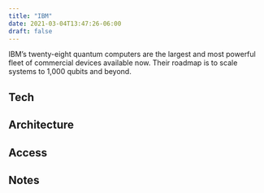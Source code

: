 ```yaml
---
title: "IBM"
date: 2021-03-04T13:47:26-06:00
draft: false
---
```


IBM’s twenty-eight quantum computers are the largest and most powerful fleet of commercial devices available now. Their roadmap is to scale systems to 1,000 qubits and beyond.

## Tech


## Architecture


## Access


## Notes